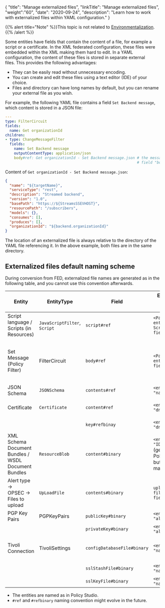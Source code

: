 {
"title": "Manage externalized files",
"linkTitle": "Manage externalized files",
"weight":"60",
"date": "2020-09-24",
"description": "Learn how to work with externalized files within YAML configuration."
}

{{% alert title="Note" %}}This topic is not related to [Environmentalization](/docs/apim_yamles/yamles_environmentalization).{{% /alert %}}

Some entities have fields that contain the content of a file, for example a script or a certificate. In the XML federated configuration, these files were embedded within the XML making them hard to edit. In a YAML configuration, the content of these files is stored in separate external files. This provides the following advantages:

* They can be easily read without unnecessary encoding.
* You can create and edit these files using a text editor (IDE) of your choice.
* Files and directory can have long names by default, but you can rename your external file as you wish.

For example, the following YAML file contains a field `Set Backend message`, which content is stored in a JSON file:

```yaml
---
type: FilterCircuit
fields:
  name: Get organizationId
children:
- type: ChangeMessageFilter
  fields:
    name: Set Backend message
    outputContentType: application/json
    body#ref: Get organizationId - Set Backend message.json # the message has been externalized
                                                            # field "body" has been renamed in "body#ref"
```

Content of `Get organizationId - Set Backend message.json`:

```json
{
  "name": "${targetName}",
  "serviceType": "rest",
  "description": "Streamed backend",
  "version": "1.0",
  "basePath": "https://${StreamsSSEVHOST}",
  "resourcePath": "/subscribers",
  "models": {},
  "consumes": [],
  "produces": [],
  "organizationId": "${backend.organizationId}"
}
```

The location of an externalized file is always relative to the directory of the YAML file referencing it. In the above example, both files are in the same directory.

## Externalized files default naming scheme

During conversion from FED, externalized file names are generated as in the following table, and you cannot use this convention afterwards.

| Entity | EntityType | Field | Externalized file name scheme | Possible extensions | Additional rules | Environmentalization possible inside file content |
| --- | --- | --- | --- | --- | --- | --- |
| Script language / Scripts (in Resources) | `JavaScriptFilter`, `Script` | `script#ref` | `<Parent entity>-Scripts/<entity field "name">` | `.groovy`, `.js`, `.nashorn.js`, `.py` |  | Yes |
| Set Message (Policy Filter) | FilterCircuit | `body#ref` | `<Parent entity>-<entity field "name">` | `.json`, `.html`, `.xml`, `.txt` | Only multi-line body is externalized. Extension depends on content type content. | Yes |
| JSON Schema | `JSONSchema` | `contents#ref` | `<entity field "name">` | `.json` |  | Yes |
| Certificate | `Certificate` | `content#ref` | `<entity field "dname">-cert` | `.pem` | [How to add a new certificate](/docs/apim_yamles/yamles_edit/#how-to-add-a-new-certificate-and-private-key-to-a-yaml-configuration) | No |
|             |               | `key#refbinay` | `<entity field "dname">-key` | `.pem` | [How to add a private key](/docs/apim_yamles/yamles_edit/#how-to-add-a-new-certificate-and-private-key-to-a-yaml-configuration) | No |
| XML Schema Document Bundles / WSDL Document Bundles | `ResourceBlob` | `content#binary` | `<entity fields "ID">` (generated by Policy Studio but can be manually set) | `.xsd`, `.dtd`, `.wsdl` | Extension depends on content on type | No |
| Alert type → OPSEC → Files to upload | `UpLoadFile` | `contents#binary` | `upload-files/<entity fields "name">` | n/a | Entity name is the file name. | No |
| PGP Key Pairs | PGPKeyPairs | `publicKey#binary`  | `<entity field "alias">-pub` | `.crt` |  | No |
|               |             | `privateKey#binary` | `<entity field "alias">-sec` | `.asc` |  | No |
| Tivoli Connection | TivoliSettings | `configDatabaseFile#binary` | `<entity field "name">` | `.db.conf`   | Tivoli Configuration Database File. | No |
|                   |                | `sslStashFile#binary`       | `<entity field "name">` | `.ssl.key`   | SSL Stash file                      | No |
|                   |                | `sslKeyFile#binary`         | `<entity field "name">` | `.ssl.stash` | SSL Key file                        | No |

* The entities are named as in Policy Studio.
* `#ref` and `#refbinary` naming convention might evolve in the future.
